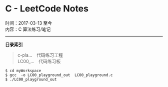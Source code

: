 # C - LeetCode Notes
  
时间：2017-03-13 至今  
内容：C 算法练习/笔记  
  
- - -  
**目录索引**  
  
> c-pla...　代码练习工程  
> LC00_...　代码练习板  
> 


```shell
$ cd myWorkspace
$ gcc  -o LC00_playground_out  LC00_playground.c
$ ./LC00_playground_out
```

